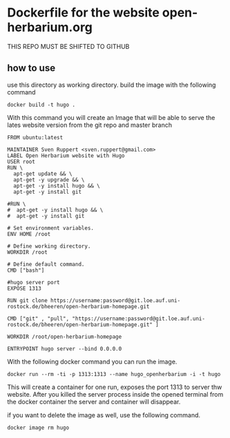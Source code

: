 # Dockerfile for the website open-herbarium.org

THIS REPO MUST BE SHIFTED TO GITHUB

## how to use
use this directory as working directory.
build the image with the following command


```
docker build -t hugo .
```
With this command you will create an Image that will be able to serve
the lates website version from the git repo and master branch

```docker
FROM ubuntu:latest

MAINTAINER Sven Ruppert <sven.ruppert@gmail.com>
LABEL Open Herbarium website with Hugo
USER root
RUN \
  apt-get update && \
  apt-get -y upgrade && \
  apt-get -y install hugo && \
  apt-get -y install git

#RUN \
#  apt-get -y install hugo && \
#  apt-get -y install git

# Set environment variables.
ENV HOME /root

# Define working directory.
WORKDIR /root

# Define default command.
CMD ["bash"]

#hugo server port
EXPOSE 1313

RUN git clone https://username:password@git.loe.auf.uni-rostock.de/bheeren/open-herbarium-homepage.git

CMD ["git" , "pull", "https://username:password@git.loe.auf.uni-rostock.de/bheeren/open-herbarium-homepage.git" ]

WORKDIR /root/open-herbarium-homepage

ENTRYPOINT hugo server --bind 0.0.0.0
```

With the following docker command you can run the 
image.

```
docker run --rm -ti -p 1313:1313 --name hugo_openherbarium -i -t hugo
```

This will create a container for one run, exposes the port 1313 to server thw website.
After you killed the server process inside the opened terminal from the docker container
the server and container will disappear.

if you want to delete the image as well, use the following command.

```
docker image rm hugo
```